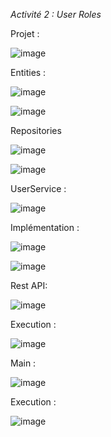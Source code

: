 *Activité 2 : User Roles*


Projet : 


![image](https://github.com/mehdihrm/jpaUserRoles/assets/83135160/5d1583b6-f6f1-4a76-9bc6-6be2fbc62980)



Entities :

![image](https://github.com/mehdihrm/jpaUserRoles/assets/83135160/85ed07d6-7add-4152-b606-87bfb5387538)

![image](https://github.com/mehdihrm/jpaUserRoles/assets/83135160/c39d2554-6df7-421b-a868-8b16f2eee8df)

Repositories

![image](https://github.com/mehdihrm/jpaUserRoles/assets/83135160/05512903-b3e9-47d0-a75b-22c9e133f912)

![image](https://github.com/mehdihrm/jpaUserRoles/assets/83135160/d17415bd-dd28-4c9e-b877-1166f15f8e18)

UserService :


![image](https://github.com/mehdihrm/jpaUserRoles/assets/83135160/e92fa4b4-32af-449b-a00b-f91cad6fec2f)

Implémentation :

![image](https://github.com/mehdihrm/jpaUserRoles/assets/83135160/f4e70e88-8588-41f4-a347-971645eda41d)


![image](https://github.com/mehdihrm/jpaUserRoles/assets/83135160/0662e1f5-689c-4077-ac1d-0bf1a494147a)



Rest API:

![image](https://github.com/mehdihrm/jpaUserRoles/assets/83135160/2855f851-a645-4bc1-8752-86aa0851d6ea)

Execution :

![image](https://github.com/mehdihrm/jpaUserRoles/assets/83135160/11f7d422-a768-45e4-8f91-8701777eab84)



Main :

![image](https://github.com/mehdihrm/jpaUserRoles/assets/83135160/11a640d2-0779-47f3-bb55-e3189bef7af8)

Execution :

![image](https://github.com/mehdihrm/jpaUserRoles/assets/83135160/c06e0089-183f-4911-8a8e-543b26e3236f)

